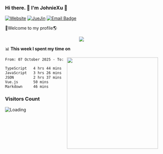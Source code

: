 ### Hi there. 👋 I'm JohnieXu :lemon:

[![Website](https://img.shields.io/badge/-Website-c14438?style=flat-square&logo=w&logoColor=white)](https://johniexu.github.io/)
[![JueJin](https://img.shields.io/badge/-JueJin-c14438?style=flat-square&logo=j&logoColor=white)](https://juejin.cn/user/2277843822444958)
[![Email Badge](https://img.shields.io/badge/-Email-c14438?style=flat-square&logo=Email&logoColor=white&link=mailto:281910378@qq.com)](mailto:281910378@qq.com)

🚀Welcome to my profile🌎

<center>
<img align='center' src="https://images.unsplash.com/photo-1690689636978-90d0f3592791?ixlib=rb-4.0.3&ixid=M3wxMjA3fDB8MHxwaG90by1wYWdlfHx8fGVufDB8fHx8fA%3D%3D&auto=format&fit=crop&w=2070&q=80">
</center>

📊 **This week I spent my time on**

<img align='right' width="300" src="https://github-readme-stats.vercel.app/api?username=JohnieXu&show_icons=true&title_color=fff&icon_color=79ff97&text_color=9f9f9f&bg_color=151515&count_private=true">

<!--START_SECTION:waka-->

```txt
From: 07 October 2025 - To: 14 October 2025

TypeScript   4 hrs 44 mins   ████████▒░░░░░░░░░░░░░░░░   33.28 %
JavaScript   3 hrs 26 mins   ██████░░░░░░░░░░░░░░░░░░░   24.13 %
JSON         2 hrs 37 mins   ████▓░░░░░░░░░░░░░░░░░░░░   18.46 %
Vue.js       50 mins         █▒░░░░░░░░░░░░░░░░░░░░░░░   05.90 %
Markdown     46 mins         █▒░░░░░░░░░░░░░░░░░░░░░░░   05.47 %
```

<!--END_SECTION:waka-->

### Visitors Count
<img align="left" src = "https://profile-counter.deno.dev/JohnieXu/count.svg" alt ="Loading">
